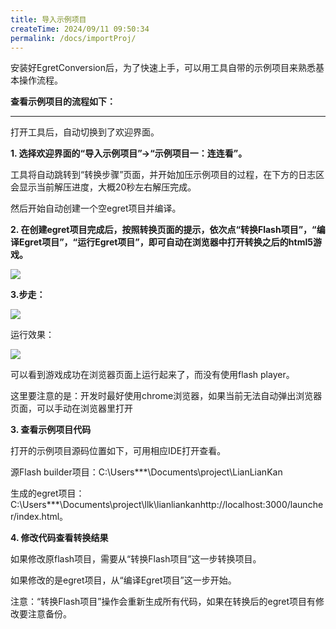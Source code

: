 ```yaml
---
title: 导入示例项目
createTime: 2024/09/11 09:50:34
permalink: /docs/importProj/
---
```

安装好EgretConversion后，为了快速上手，可以用工具自带的示例项目来熟悉基本操作流程。

**查看示例项目的流程如下：**

----

打开工具后，自动切换到了欢迎界面。

**1.  选择欢迎界面的“导入示例项目”->“示例项目一：连连看”。**

工具将自动跳转到“转换步骤”页面，并开始加压示例项目的过程，在下方的日志区会显示当前解压进度，大概20秒左右解压完成。

然后开始自动创建一个空egret项目并编译。

**2. 在创建egret项目完成后，按照转换页面的提示，依次点“转换Flash项目”，“编译Egret项目”，“运行Egret项目”，即可自动在浏览器中打开转换之后的html5游戏。**

![](56b1abe353e63.jpg)

**3.步走：**

![](56b1abe4280de.jpg)

运行效果：

![](56b1abe57ee5e.jpg)

可以看到游戏成功在浏览器页面上运行起来了，而没有使用flash player。

这里要注意的是：开发时最好使用chrome浏览器，如果当前无法自动弹出浏览器页面，可以手动在浏览器里打开 

**3. 查看示例项目代码**

打开的示例项目源码位置如下，可用相应IDE打开查看。

源Flash builder项目：C:\Users\***\Documents\project\LianLianKan

生成的egret项目：     C:\Users\***\Documents\project\llk\lianliankanhttp://localhost:3000/launcher/index.html。

**4. 修改代码查看转换结果**

如果修改原flash项目，需要从“转换Flash项目”这一步转换项目。

如果修改的是egret项目，从“编译Egret项目”这一步开始。

注意：“转换Flash项目”操作会重新生成所有代码，如果在转换后的egret项目有修改要注意备份。

